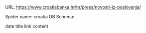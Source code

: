 URL: https://www.croatiabanka.hr/hr/press/novosti-iz-poslovanja/

Spider name: croatia
DB Schema:

date
title
link
content
